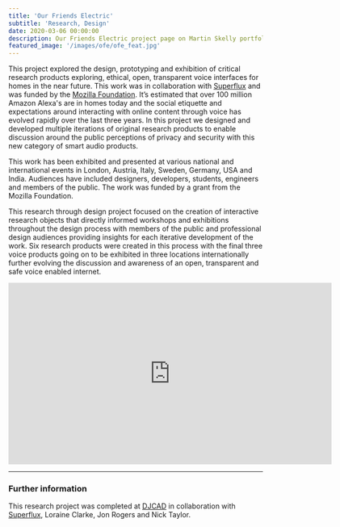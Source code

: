 ```yaml
---
title: 'Our Friends Electric'
subtitle: 'Research, Design'
date: 2020-03-06 00:00:00
description: Our Friends Electric project page on Martin Skelly portfolio website.
featured_image: '/images/ofe/ofe_feat.jpg'
---
```


This project explored the design, prototyping and exhibition of critical research products exploring, ethical, open, transparent voice interfaces for homes in the near future. This work was in collaboration with [Superflux](https://superflux.in/#) and was funded by the [Mozilla Foundation](https://foundation.mozilla.org/en/). It’s estimated that over 100 million Amazon Alexa's are in homes today and the social etiquette and expectations around interacting with online content through voice has evolved rapidly over the last three years. In this project we designed and developed multiple iterations of original research products to enable discussion around the public perceptions of privacy and security with this new category of smart audio products.

This work has been exhibited and presented at various national and international events in London, Austria, Italy, Sweden, Germany, USA and India. Audiences have included designers, developers, students, engineers and members of the public. The work was funded by a grant from the Mozilla Foundation.

This research through design project focused on the creation of interactive research objects that directly informed workshops and exhibitions throughout the design process with members of the public and professional design audiences providing insights for each iterative development of the work. Six research products were created in this process with the final three voice products going on to be exhibited in three locations internationally further evolving the discussion and awareness of an open, transparent and safe voice enabled internet.

<iframe src="https://vimeo.com/235720958" width="640" height="360" frameborder="0" allowfullscreen></iframe>



---
### Further information

This research project was completed at [DJCAD](https://www.dundee.ac.uk/djcad/) in collaboration with [Superflux](https://superflux.in/#), Loraine Clarke, Jon Rogers and Nick Taylor.
